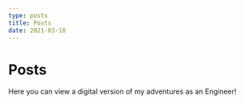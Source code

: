 ```yaml
---
type: posts
title: Posts
date: 2021-03-18
---
```


# Posts
Here you can view a digital version of my adventures as an Engineer!
